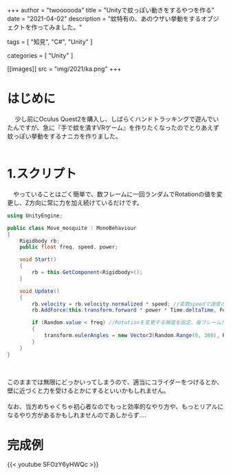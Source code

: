 +++
author = "twoooooda"
title = "Unityで蚊っぽい動きをするやつを作る"
date = "2021-04-02"
description = "蚊特有の、あのウザい挙動をするオブジェクトを作ってみました。"

tags = [
    "知見",
    "C#",
    "Unity"
]

categories = [
    "Unity"
]

[[images]]
src = "img/2021/ka.png"
+++

# はじめに
　 少し前にOculus Quest2を購入し、しばらくハンドトラッキングで遊んでいたんですが、急に『手で蚊を潰すVRゲーム』を作りたくなったのでとりあえず蚊っぽい挙動をするナニカを作りました。 
<br> 
<br>

# 1.スクリプト
　やっていることはごく簡単で、数フレームに一回ランダムでRotationの値を変更し、Z方向に常に力を加え続けているだけです。

```cs:Move_mosquite.cs
using UnityEngine;

public class Move_mosquite : MonoBehaviour
{
    Rigidbody rb;
    public float freq, speed, power;

    void Start()
    {
        rb = this.GetComponent<Rigidbody>();
    }

    void Update()
    {
        rb.velocity = rb.velocity.normalized * speed; //変数speedで速度の設定
        rb.AddForce(this.transform.forward * power * Time.deltaTime, ForceMode.Force); //Z方向(forward)に力を加え続ける

        if (Random.value < freq) //Rotationを変更する頻度を設定。毎フレームだと頻繁過ぎるので。
        {
            transform.eulerAngles = new Vector3(Random.Range(0, 360), Random.Range(0, 360), Random.Range(0, 360));
        }
    }
}
``` 
<br>

このままでは無限にどっかいってしまうので、適当にコライダーをつけるとか、壁に近づくと力を受けるとかにするといいかもしれません。<br>
<br>
なお、当方めちゃくちゃ初心者なのでもっと効率的なやり方や、もっとリアルになるやり方があるかもしれませんのであしからず....

# 完成例

{{< youtube SFOzY6yHWQc >}} 

<br>
